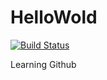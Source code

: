 # HelloWold

[![Build Status](https://travis-ci.org/MathewAniyan/HelloWold.svg?branch=master)](https://travis-ci.org/MathewAniyan/HelloWold)

Learning Github
